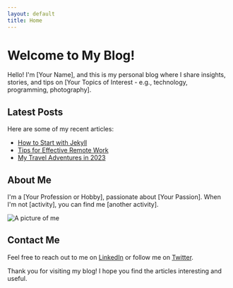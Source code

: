 ```yaml
---
layout: default
title: Home
---
```


# Welcome to My Blog!

Hello! I'm [Your Name], and this is my personal blog where I share insights, stories, and tips on [Your Topics of Interest - e.g., technology, programming, photography].

## Latest Posts

Here are some of my recent articles:

- [How to Start with Jekyll](/posts/how-to-start-with-jekyll)
- [Tips for Effective Remote Work](/posts/tips-for-effective-remote-work)
- [My Travel Adventures in 2023](/posts/my-travel-adventures-2023)

## About Me

I'm a [Your Profession or Hobby], passionate about [Your Passion]. When I'm not [activity], you can find me [another activity].

![A picture of me](/assets/images/profile-pic.jpg)

## Contact Me

Feel free to reach out to me on [LinkedIn](https://www.linkedin.com/in/yourprofile) or follow me on [Twitter](https://twitter.com/yourhandle).

Thank you for visiting my blog! I hope you find the articles interesting and useful.

